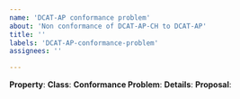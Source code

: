 ```yaml
---
name: 'DCAT-AP conformance problem'
about: 'Non conformance of DCAT-AP-CH to DCAT-AP'
title: ''
labels: 'DCAT-AP-conformance-problem'
assignees: ''

---
```

**Property**:
**Class**:
**Conformance Problem**:
**Details**:
**Proposal**:
